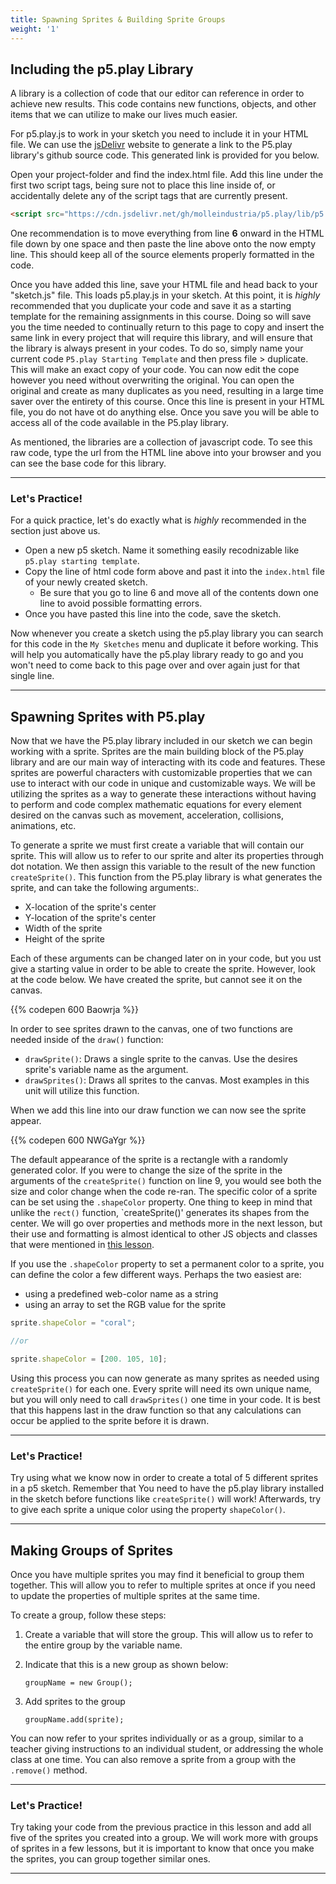 ```yaml
---
title: Spawning Sprites & Building Sprite Groups
weight: '1'
---
```

## Including the p5.play Library

A library is a collection of code that our editor can reference in order to achieve new results. This code contains new functions, objects, and other items that we can utilize to make our lives much easier.

For p5.play.js to work in your sketch you need to include it in your HTML file. We can use the [jsDelivr](https://jsDelivr.com) website to generate a link to the P5.play library's github source code. This generated link is provided for you below.

Open your project-folder and find the index.html file. Add this line under the first two script tags, being sure not to place this line inside of, or accidentally delete any of the script tags that are currently present.

```html
<script src="https://cdn.jsdelivr.net/gh/molleindustria/p5.play/lib/p5.play.js"></script>
```

One recommendation is to move everything from line **6** onward in the HTML file down by one space and then paste the line above onto the now empty line. This should keep all of the source elements properly formatted in the code.

Once you have added this line, save your HTML file and head back to your "sketch.js" file. This loads p5.play.js in your sketch. At this point, it is _highly_ recommended that you duplicate your code and save it as a starting template for the remaining assignments in this course. Doing so will save you the time needed to continually return to this page to copy and insert the same link in every project that will require this library, and will ensure that the library is always present in your codes. To do so, simply name your current code `P5.play Starting Template` and then press file > duplicate. This will make an exact copy of your code. You can now edit the cope however you need without overwriting the original. You can open the original and create as many duplicates as you need, resulting in a large time saver over the entirety of this course. Once this line is present in your HTML file, you do not have ot do anything else. Once you save you will be able to access all of the code available in the P5.play library.

As mentioned, the libraries are a collection of javascript code. To see this raw code, type the url from the HTML line above into your browser and you can see the base code for this library.

---
### Let's Practice!

For a quick practice, let's do exactly what is _highly_ recommended in the section just above us.

* Open a new p5 sketch. Name it something easily recodnizable like `p5.play starting template`.
* Copy the line of html code form above and past it into the `index.html` file of your newly created sketch.
    * Be sure that you go to line 6 and move all of the contents down one line to avoid possible formatting errors.
* Once you have pasted this line into the code, save the sketch.

Now whenever you create a sketch using the p5.play library you can search for this code in the `My Sketches` menu and duplicate it before working. This will help you automatically have the p5.play library ready to go and you won't need to come back to this page over and over again just for that single line.

---

## Spawning Sprites with P5.play

Now that we have the P5.play library included in our sketch we can begin working with a sprite. Sprites are the main building block of the P5.play library and are our main way of interacting with its code and features. These sprites are powerful characters with customizable properties that we can use to interact with our code in unique and customizable ways. We will be utilizing the sprites as a way to generate these interactions without having to perform and code complex mathematic equations for every element desired on the canvas such as movement, acceleration, collisions, animations, etc.

To generate a sprite we must first create a variable that will contain our sprite. This will allow us to refer to our sprite and alter its properties through dot notation. We then assign this variable to the result of the new function `createSprite()`. This function from the P5.play library is what generates the sprite, and can take the following arguments:.

* X-location of the sprite's center
* Y-location of the sprite's center
* Width of the sprite
* Height of the sprite

Each of these arguments can be changed later on in your code, but you ust give a starting value in order to be able to create the sprite. However, look at the code below. We have created the sprite, but cannot see it on the canvas.

{{% codepen 600 Baowrja %}}

In order to see sprites drawn to the canvas, one of two functions are needed inside of the `draw()` function:

* `drawSprite()`: Draws a single sprite to the canvas. Use the desires sprite's variable name as the argument.
* `drawSprites()`: Draws all sprites to the canvas. Most examples in this unit will utilize this function.

When we add this line into our draw function we can now see the sprite appear.

{{% codepen 600 NWGaYgr %}}

The default appearance of the sprite is a rectangle with a randomly generated color. If you were to change the size of the sprite in the arguments of the `createSprite()` function on line 9, you would see both the size and color change when the code re-ran. The specific color of a sprite can be set using the `.shapeColor` property. One thing to keep in mind that unlike the `rect()` function, `createSprite()' generates its shapes from the center. We will go over properties and methods more in the next lesson, but their use and formatting is almost identical to other JS objects and classes that were mentioned in [this lesson](https://pdm.lsupathways.org/1_introtocoding/3_reuseitwithmodularcode/2_lesson_2/).

If you use the `.shapeColor` property to set a permanent color to a sprite, you can define the color a few different ways. Perhaps the two easiest are:

* using a predefined web-color name as a string
* using an array to set the RGB value for the sprite

```js
sprite.shapeColor = "coral";

//or

sprite.shapeColor = [200. 105, 10];

```


Using this process you can now generate as many sprites as needed using `createSprite()` for each one. Every sprite will need its own unique name, but you will only need to call `drawSprites()` one time in your code. It is best that this happens last in the draw function so that any calculations can occur be applied to the sprite before it is drawn.

---
### Let's Practice!

Try using what we know now in order to create a total of 5 different sprites in a p5 sketch. Remember that You need to have the p5.play library installed in the sketch before functions like `createSprite()` will work! Afterwards, try to give each sprite a unique color using the property `shapeColor()`. 

---

## Making Groups of Sprites

Once you have multiple sprites you may find it beneficial to group them together. This will allow you to refer to multiple sprites at once if you need to update the properties of multiple sprites at the same time. 

To create a group, follow these steps:

1. Create a variable that will store the group. This will allow us to refer to the entire group by the variable name. 
2. Indicate that this is a new group as shown below:

    ```
    groupName = new Group();
    ```

3. Add sprites to the group

    ```
    groupName.add(sprite);
    ```

You can now refer to your sprites individually or as a group, similar to a teacher giving instructions to an individual student, or addressing the whole class at one time. You can also remove a sprite from a group with the `.remove()` method.

---

### Let's Practice!

Try taking your code from the previous practice in this lesson and add all five of the sprites you created into a group. We will work more with groups of sprites in a few lessons, but it is important to know that once you make the sprites, you can group together similar ones.

---
